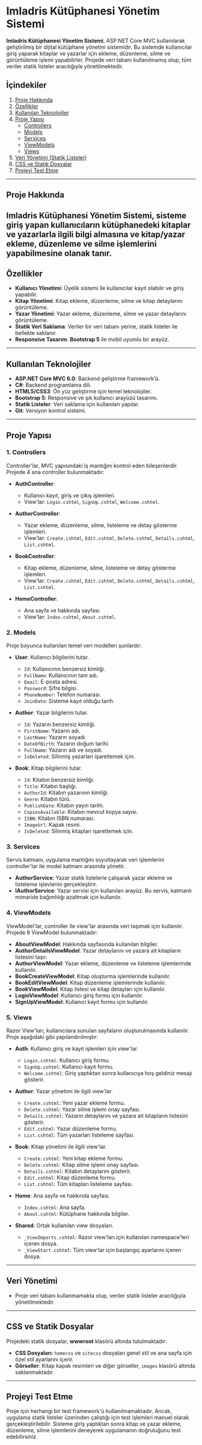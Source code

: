 # **Imladris Kütüphanesi Yönetim Sistemi**

**Imladris Kütüphanesi Yönetim Sistemi**, ASP.NET Core MVC kullanılarak geliştirilmiş bir dijital kütüphane yönetim sistemidir. Bu sistemde kullanıcılar giriş yaparak kitaplar ve yazarlar için ekleme, düzenleme, silme ve görüntüleme işlemi yapabilirler. Projede veri tabanı kullanılmamış olup, tüm veriler statik listeler aracılığıyla yönetilmektedir.

## **İçindekiler**

1. [Proje Hakkında](#proje-hakkında)
2. [Özellikler](#özellikler)
3. [Kullanılan Teknolojiler](#kullanılan-teknolojiler)
4. [Proje Yapısı](#proje-yapısı)
    - [Controllers](#controllers)
    - [Models](#models)
    - [Services](#services)
    - [ViewModels](#viewmodels)
    - [Views](#views)
5. [Veri Yönetimi (Statik Listeler)](#veri-yonetimi)
6. [CSS ve Statik Dosyalar](#css-ve-statik-dosyalar)
7. [Projeyi Test Etme](#projeyi-test-etme)

---

## **Proje Hakkında**

**Imladris Kütüphanesi Yönetim Sistemi**, sisteme giriş yapan kullanıcıların kütüphanedeki kitaplar ve yazarlarla ilgili bilgi almasına ve  kitap/yazar ekleme, düzenleme ve silme işlemlerini yapabilmesine olanak tanır. 
---

## **Özellikler**

- **Kullanıcı Yönetimi**: Üyelik sistemi ile kullanıcılar kayıt olabilir ve giriş yapabilir.
- **Kitap Yönetimi**: Kitap ekleme, düzenleme, silme ve kitap detaylarını görüntüleme.
- **Yazar Yönetimi**: Yazar ekleme, düzenleme, silme ve yazar detaylarını görüntüleme.
- **Statik Veri Saklama**: Veriler bir veri tabanı yerine, statik listeler ile bellekte saklanır.
- **Responsive Tasarım**: **Bootstrap 5** ile mobil uyumlu bir arayüz.

---

## **Kullanılan Teknolojiler**

- **ASP.NET Core MVC 6.0**: Backend geliştirme framework’ü.
- **C#**: Backend programlama dili.
- **HTML5/CSS3**: Ön yüz geliştirme için temel teknolojiler.
- **Bootstrap 5**: Responsive ve şık kullanıcı arayüzü tasarımı.
- **Statik Listeler**: Veri saklama için kullanılan yapılar.
- **Git**: Versiyon kontrol sistemi.

---

## **Proje Yapısı**

### **1. Controllers**

Controller'lar, MVC yapısındaki iş mantığını kontrol eden bileşenlerdir. Projede 4 ana controller bulunmaktadır:

- **AuthController**:
  - Kullanıcı kayıt, giriş ve çıkış işlemleri.
  - View’lar: `Login.cshtml`, `SignUp.cshtml`, `Welcome.cshtml`.
  
- **AuthorController**:
  - Yazar ekleme, düzenleme, silme, listeleme ve detay gösterme işlemleri.
  - View’lar: `Create.cshtml`, `Edit.cshtml`, `Delete.cshtml`, `Details.cshtml`, `List.cshtml`.

- **BookController**:
  - Kitap ekleme, düzenleme, silme, listeleme ve detay gösterme işlemleri.
  - View’lar: `Create.cshtml`, `Edit.cshtml`, `Delete.cshtml`, `Details.cshtml`, `List.cshtml`.

- **HomeController**:
  - Ana sayfa ve hakkında sayfası.
  - View’lar: `Index.cshtml`, `About.cshtml`.

### **2. Models**

Proje boyunca kullanılan temel veri modelleri şunlardır:

- **User**: Kullanıcı bilgilerini tutar.
  - `Id`: Kullanıcının benzersiz kimliği.
  - `FullName`: Kullanıcının tam adı.
  - `Email`: E-posta adresi.
  - `Password`: Şifre bilgisi.
  - `PhoneNumber`: Telefon numarası.
  - `JoinDate`: Sisteme kayıt olduğu tarih.

- **Author**: Yazar bilgilerini tutar.
  - `Id`: Yazarın benzersiz kimliği.
  - `FirstName`: Yazarın adı.
  - `LastName`: Yazarın soyadı.
  - `DateOfBirth`: Yazarın doğum tarihi.
  - `FullName`: Yazarın adı ve soyadı.
  - `IsDeleted`: Silinmiş yazarları işaretlemek için.

- **Book**: Kitap bilgilerini tutar.
  - `Id`: Kitabın benzersiz kimliği.
  - `Title`: Kitabın başlığı.
  - `AuthorId`: Kitabın yazarının kimliği.
  - `Genre`: Kitabın türü.
  - `PublishDate`: Kitabın yayın tarihi.
  - `CopiesAvailable`: Kitabın mevcut kopya sayısı.
  - `ISBN`: Kitabın ISBN numarası.
  - `ImageUrl`: Kapak resmi.
  - `IsDeleted`: Silinmiş kitapları işaretlemek için.

### **3. Services**

Servis katmanı, uygulama mantığını soyutlayarak veri işlemlerini controller'lar ile model katmanı arasında yönetir.

- **AuthorService**: Yazar statik listelerle çalışarak yazar ekleme ve listeleme işlevlerini gerçekleştirir.
- **IAuthorService**: Yazar servisi için kullanılan arayüz. Bu servis, katmanlı mimaride bağımlılığı azaltmak için kullanılır.

### **4. ViewModels**

ViewModel'lar, controller ile view'lar arasında veri taşımak için kullanılır. Projede 8 ViewModel bulunmaktadır:

- **AboutViewModel**: Hakkında sayfasında kullanılan bilgiler.
- **AuthorDetailsViewModel**: Yazar detaylarını ve yazara ait kitapların listesini taşır.
- **AuthorViewModel**: Yazar ekleme, düzenleme ve listeleme işlemlerinde kullanılır.
- **BookCreateViewModel**: Kitap oluşturma işlemlerinde kullanılır.
- **BookEditViewModel**: Kitap düzenleme işlemlerinde kullanılır.
- **BookViewModel**: Kitap listesi ve kitap detayları için kullanılır.
- **LoginViewModel**: Kullanıcı giriş formu için kullanılır.
- **SignUpViewModel**: Kullanıcı kayıt formu için kullanılır.

### **5. Views**

Razor View'ları, kullanıcılara sunulan sayfaların oluşturulmasında kullanılır. Proje aşağıdaki gibi yapılandırılmıştır:

- **Auth**: Kullanıcı giriş ve kayıt işlemleri için view'lar.
  - `Login.cshtml`: Kullanıcı giriş formu.
  - `SignUp.cshtml`: Kullanıcı kayıt formu.
  - `Welcome.cshtml`: Giriş yaptıktan sonra kullanıcıya hoş geldiniz mesajı gösterir.
  
- **Author**: Yazar yönetimi ile ilgili view'lar.
  - `Create.cshtml`: Yeni yazar ekleme formu.
  - `Delete.cshtml`: Yazar silme işlemi onay sayfası.
  - `Details.cshtml`: Yazarın detaylarını ve yazara ait kitapların listesini gösterir.
  - `Edit.cshtml`: Yazar düzenleme formu.
  - `List.cshtml`: Tüm yazarları listeleme sayfası.

- **Book**: Kitap yönetimi ile ilgili view'lar.
  - `Create.cshtml`: Yeni kitap ekleme formu.
  - `Delete.cshtml`: Kitap silme işlemi onay sayfası.
  - `Details.cshtml`: Kitabın detaylarını gösterir.
  - `Edit.cshtml`: Kitap düzenleme formu.
  - `List.cshtml`: Tüm kitapları listeleme sayfası.

- **Home**: Ana sayfa ve hakkında sayfası.
  - `Index.cshtml`: Ana sayfa.
  - `About.cshtml`: Kütüphane hakkında bilgiler.

- **Shared**: Ortak kullanılan view dosyaları.
  - `_ViewImports.cshtml`: Razor view'ları için kullanılan namespace'leri içeren dosya.
  - `_ViewStart.cshtml`: Tüm view'lar için başlangıç ayarlarını içeren dosya.

---

## **Veri Yönetimi**

- Proje veri tabanı kullanmamakta olup, veriler statik listeler aracılığıyla yönetilmektedir. 
---

## **CSS ve Statik Dosyalar**

Projedeki statik dosyalar, **wwwroot** klasörü altında tutulmaktadır:

- **CSS Dosyaları**: `homecss` ve `sitecss` dosyaları genel stil ve ana sayfa için özel stil ayarlarını içerir.
- **Görseller**: Kitap kapak resimleri ve diğer görseller, `images` klasörü altında saklanmaktadır.

---

## **Projeyi Test Etme**

Proje için herhangi bir test framework'ü kullanılmamaktadır. Ancak, uygulama statik listeler üzerinden çalıştığı için test işlemleri manuel olarak gerçekleştirilebilir. Sisteme giriş yaptıktan sonra kitap ve yazar ekleme, düzenleme, silme işlemlerini deneyerek uygulamanın doğruluğunu test edebilirsiniz.
